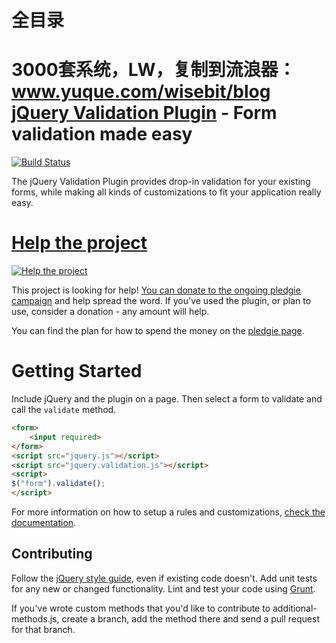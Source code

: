 # 全目录

3000套系统，LW，复制到流浪器：www.yuque.com/wisebit/blog
[jQuery Validation Plugin](bassistance.de/jquery-plugins/jquery-plugin-validation/) - Form validation made easy
================================

[![Build Status](https://secure.travis-ci.org/jzaefferer/jquery-validation.png)](travis-ci.org/jzaefferer/jquery-validation)

The jQuery Validation Plugin provides drop-in validation for your existing forms, while making all kinds of customizations to fit your application really easy.

# [Help the project](pledgie.com/campaigns/18159)

[![Help the project](www.pledgie.com/campaigns/18159.png?skin_name=chrome)](pledgie.com/campaigns/18159)

This project is looking for help! [You can donate to the ongoing pledgie campaign](pledgie.com/campaigns/18159)
and help spread the word. If you've used the plugin, or plan to use, consider a donation - any amount will help.

You can find the plan for how to spend the money on the [pledgie page](pledgie.com/campaigns/18159).

# Getting Started

Include jQuery and the plugin on a page. Then select a form to validate and call the `validate` method.

```html
<form>
	<input required>
</form>
<script src="jquery.js"></script>
<script src="jquery.validation.js"></script>
<script>
$("form").validate();
</script>
```

For more information on how to setup a rules and customizations, [check the documentation](docs.jquery.com/Plugins/Validation).

## Contributing
Follow the [jQuery style guide](contribute.jquery.com/style-guides/js), even if existing code doesn't. Add unit tests for any new or changed functionality. Lint and test your code using [Grunt](gruntjs.com/).

If you've wrote custom methods that you'd like to contribute to additional-methods.js, create a branch, add the method there and send a pull request for that branch.


